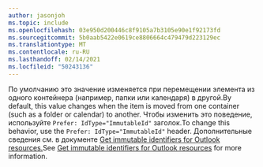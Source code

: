 ```yaml
---
author: jasonjoh
ms.topic: include
ms.openlocfilehash: 03e950d200446c8f9105a7b3105e90e1f92173fd
ms.sourcegitcommit: 5b0aab5422e0619ce8806664c479479d223129ec
ms.translationtype: MT
ms.contentlocale: ru-RU
ms.lasthandoff: 02/14/2021
ms.locfileid: "50243136"
---
```

<!-- markdownlint-disable MD041 -->

<span data-ttu-id="18a03-101">По умолчанию это значение изменяется при перемещении элемента из одного контейнера (например, папки или календаря) в другой.</span><span class="sxs-lookup"><span data-stu-id="18a03-101">By default, this value changes when the item is moved from one container (such as a folder or calendar) to another.</span></span> <span data-ttu-id="18a03-102">Чтобы изменить это поведение, используйте `Prefer: IdType="ImmutableId"` заголок.</span><span class="sxs-lookup"><span data-stu-id="18a03-102">To change this behavior, use the `Prefer: IdType="ImmutableId"` header.</span></span> <span data-ttu-id="18a03-103">Дополнительные сведения см. в документе [Get immutable identifiers for Outlook resources.](/graph/outlook-immutable-id)</span><span class="sxs-lookup"><span data-stu-id="18a03-103">See [Get immutable identifiers for Outlook resources](/graph/outlook-immutable-id) for more information.</span></span>
